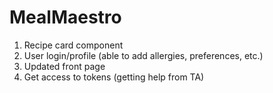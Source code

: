 # MealMaestro

1. Recipe card component
2. User login/profile (able to add allergies, preferences, etc.)
3. Updated front page
4. Get access to tokens (getting help from TA)
